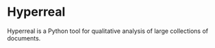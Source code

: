 # Hyperreal

Hyperreal is a Python tool for qualitative analysis of large collections of documents.
